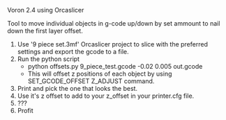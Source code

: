Voron 2.4 using Orcaslicer

Tool to move individual objects in g-code up/down by set ammount to nail down the first layer offset.

1. Use '9 piece set.3mf' Orcaslicer project to slice with the preferred settings and 
export the gcode to a file.
2. Run the python script
    - python offsets.py 9_piece_test.gcode -0.02 0.005 out.gcode
    - This will offset z positions of each object by using SET_GCODE_OFFSET Z_ADJUST command.
3. Print and pick the one that looks the best.
4. Use it's z offset to add to your z_offset in your printer.cfg file.
5. ???
6. Profit
